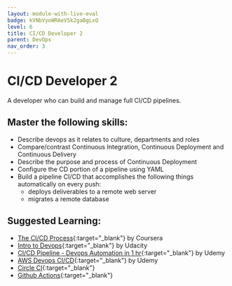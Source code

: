 ```yaml
---
layout: module-with-live-eval
badge: kVNbVyoWRAeV5k2gaBgLxQ
level: 6
title: CI/CD Developer 2
parent: DevOps
nav_order: 3
---
```

# CI/CD Developer 2


A developer who can build and manage full CI/CD pipelines.

## Master the following skills:

- Describe devops as it relates to culture, departments and roles
- Compare/contrast Continuous Integration, Continuous Deployment and Continuous Delivery
- Describe the purpose and process of Continuous Deployment
- Configure the CD portion of a pipeline using YAML
- Build a pipeline CI/CD that accomplishes the following things automatically on every push:
  - deploys deliverables to a remote web server
  - migrates a remote database

## Suggested Learning:

- [The CI/CD Process](https://www.coursera.org/lecture/uva-darden-continous-delivery-devops/the-ci-cd-process-QZG2b){:target="\_blank"} by Coursera
- [Intro to Devops](https://www.udacity.com/course/intro-to-devops--ud611){:target="\_blank"} by Udacity
- [CI/CD Pipeline - Devops Automation in 1 hr](https://www.udemy.com/course/ci-cd-pinepline-devops-automation-in-1-hr/){:target="\_blank"} by Udemy
- [AWS Devops CI/CD](https://www.udemy.com/course/nodejs-cicd-aws-codepipeline-codebuild-mocha-zero-to-hero/){:target="\_blank"} by Udemy
- [Circle CI](https://circleci.com/){:target="\_blank"}
- [Github Actions](https://github.com/features/actions){:target="\_blank"}

